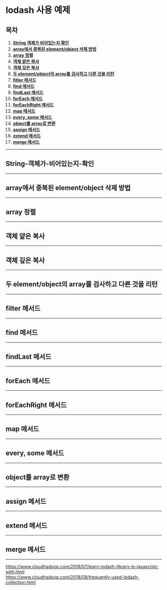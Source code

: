 # lodash 사용 예제

## 목차
1.  **[String 객체가 비어있는지 확인](#String-객체가-비어있는지-확인)**
2.  **[array에서 중복된 element/object 삭제 방법](#array에서-중복된-element/object-삭제-방법)**
3.  **[array 정렬](#array-정렬)**
4.  **[객체 얕은 복사](#객체-얕은-복사)**
5.  **[객체 깊은 복사](#객체-깊은-복사)**
6.  **[두 element/object의 array를 검사하고 다른 것을 리턴](#두-element/object의-array를-검사하고-다른-것을-리턴)**
7.  **[filter 메서드](#filter-메서드)**
8.  **[find 메서드](#find-메서드)**
9.  **[findLast 메서드](#findLast-메서드)**
10.  **[forEach 메서드](#forEach-메서드)**
11.  **[forEachRight 메서드](#forEachRight-메서드)**
12.  **[map 메서드](#Map-메서드)**
13.  **[every, some 메서드](#every-some-메서드)**
14.  **[object를 array로 변환](#object를-array로-변환)**
15.  **[assign 메서드](#object-assign-메서드)**
16.  **[extend 메서드](#object-extend-메서드)**
17.  **[merge 메서드](#object-merge-메서드)**

---

## String-객체가-비어있는지-확인

---

## array에서 중복된 element/object 삭제 방법

---

## array 정렬

---

## 객체 얕은 복사

---

## 객체 깊은 복사

---

## 두 element/object의 array를 검사하고 다른 것을 리턴

---

## filter 메서드

---

## find 메서드

---

## findLast 메서드

---

## forEach 메서드

---

## forEachRight 메서드

---

## map 메서드

---

## every, some 메서드

---

## object를 array로 변환

---

## assign 메서드

---

## extend 메서드

---

## merge 메서드

---


https://www.cloudhadoop.com/2018/07/learn-lodash-library-in-javascript-with.html  
https://www.cloudhadoop.com/2018/08/frequently-used-lodash-collection.html
